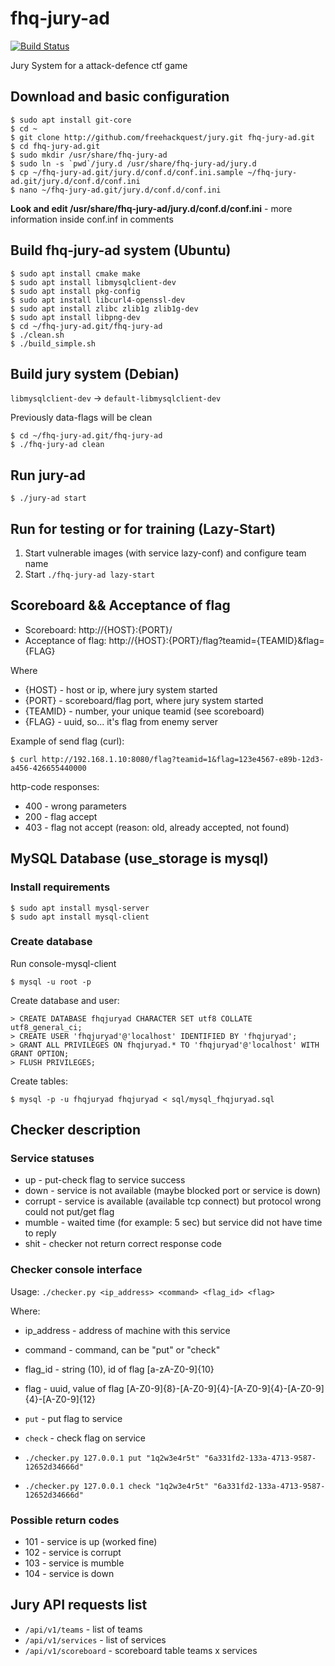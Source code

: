 # fhq-jury-ad

[![Build Status](https://travis-ci.org/freehackquest/fhq-jury-ad.svg?branch=master)](https://travis-ci.org/freehackquest/fhq-jury-ad)

Jury System for a attack-defence ctf game

## Download and basic configuration

```
$ sudo apt install git-core
$ cd ~
$ git clone http://github.com/freehackquest/jury.git fhq-jury-ad.git
$ cd fhq-jury-ad.git
$ sudo mkdir /usr/share/fhq-jury-ad
$ sudo ln -s `pwd`/jury.d /usr/share/fhq-jury-ad/jury.d
$ cp ~/fhq-jury-ad.git/jury.d/conf.d/conf.ini.sample ~/fhq-jury-ad.git/jury.d/conf.d/conf.ini
$ nano ~/fhq-jury-ad.git/jury.d/conf.d/conf.ini
```

**Look and edit /usr/share/fhq-jury-ad/jury.d/conf.d/conf.ini** - more information inside conf.inf in comments

## Build fhq-jury-ad system (Ubuntu)

```
$ sudo apt install cmake make
$ sudo apt install libmysqlclient-dev
$ sudo apt install pkg-config
$ sudo apt install libcurl4-openssl-dev
$ sudo apt install zlibc zlib1g zlib1g-dev
$ sudo apt install libpng-dev
$ cd ~/fhq-jury-ad.git/fhq-jury-ad
$ ./clean.sh
$ ./build_simple.sh
```

## Build jury system (Debian)

`libmysqlclient-dev` -> `default-libmysqlclient-dev`


Previously data-flags will be clean

```
$ cd ~/fhq-jury-ad.git/fhq-jury-ad
$ ./fhq-jury-ad clean
```

## Run jury-ad

```
$ ./jury-ad start
```

## Run for testing or for training (Lazy-Start)

1. Start vulnerable images (with service lazy-conf) and configure team name
2. Start ```./fhq-jury-ad lazy-start```

## Scoreboard && Acceptance of flag

* Scoreboard: http://{HOST}:{PORT}/
* Acceptance of flag: http://{HOST}:{PORT}/flag?teamid={TEAMID}&flag={FLAG}

Where

* {HOST} - host or ip, where jury system started
* {PORT} - scoreboard/flag port, where jury system started
* {TEAMID} - number, your unique teamid (see scoreboard)
* {FLAG} - uuid, so... it's flag from enemy server

Example of send flag (curl):
```
$ curl http://192.168.1.10:8080/flag?teamid=1&flag=123e4567-e89b-12d3-a456-426655440000
```
http-code responses:

 * 400 - wrong parameters
 * 200 - flag accept
 * 403 - flag not accept (reason: old, already accepted, not found)

## MySQL Database  (use_storage is mysql)

### Install requirements

```
$ sudo apt install mysql-server
$ sudo apt install mysql-client
```

### Create database

Run console-mysql-client
```
$ mysql -u root -p
```
Create database and user:

```
> CREATE DATABASE fhqjuryad CHARACTER SET utf8 COLLATE utf8_general_ci;
> CREATE USER 'fhqjuryad'@'localhost' IDENTIFIED BY 'fhqjuryad';
> GRANT ALL PRIVILEGES ON fhqjuryad.* TO 'fhqjuryad'@'localhost' WITH GRANT OPTION;
> FLUSH PRIVILEGES;
```
Create tables:

```
$ mysql -p -u fhqjuryad fhqjuryad < sql/mysql_fhqjuryad.sql
```

## Checker description

### Service statuses

* up - put-check flag to service success
* down - service is not available (maybe blocked port or service is down)
* corrupt - service is available (available tcp connect) but protocol wrong could not put/get flag
* mumble - waited time (for example: 5 sec) but service did not have time to reply
* shit - checker not return correct response code

### Checker console interface

 Usage: ```./checker.py <ip_address> <command> <flag_id> <flag> ```

Where:

  * ip_address - address of machine with this service
  * command - command, can be "put" or "check"
  * flag_id - string (10), id of flag [a-zA-Z0-9]{10}
  * flag - uuid, value of flag [A-Z0-9]{8}-[A-Z0-9]{4}-[A-Z0-9]{4}-[A-Z0-9]{4}-[A-Z0-9]{12}

 * `put` - put flag to service
 * `check` - check flag on service

 * ```./checker.py 127.0.0.1 put "1q2w3e4r5t" "6a331fd2-133a-4713-9587-12652d34666d"```
 * ```./checker.py 127.0.0.1 check "1q2w3e4r5t" "6a331fd2-133a-4713-9587-12652d34666d"```


### Possible return codes

 * 101 - service is up  (worked fine)
 * 102 - service is corrupt
 * 103 - service is mumble
 * 104 - service is down

 ## Jury API requests list

 * `/api/v1/teams` - list of teams
 * `/api/v1/services` - list of services
 * `/api/v1/scoreboard` - scoreboard table teams x services
